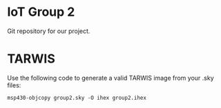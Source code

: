 # IoT Group 2

Git repository for our project.

# TARWIS
Use the following code to generate a valid TARWIS image 
from your .sky files:

`msp430-objcopy group2.sky -O ihex group2.ihex`
